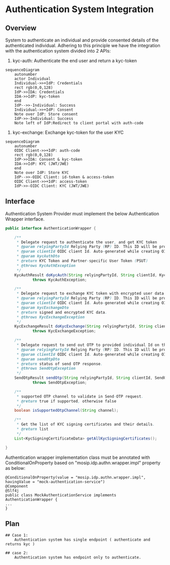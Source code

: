 # Authentication System Integration

## Overview

System to authenticate an individual and provide consented details of the authenticated individual. Adhering to this principle we have the integration with the authentication system divided into 2 APIs:

1. kyc-auth: Authenticate the end user and return a kyc-token

```mermaid
sequenceDiagram
    autonumber
    actor Individual
    Individual->>+IdP: Credentials
    rect rgb(0,0,128)
    IdP->>IDA: Credentials
    IDA->>IdP: kyc-token
    end
    IdP-->>-Individual: Success
    Individual->>+IdP: Consent
    Note over IdP: Store consent
    IdP->>-Individual: Success
    Note left of IdP:Redirect to client portal with auth-code
```

1. kyc-exchange: Exchange kyc-token for the user KYC

```mermaid
sequenceDiagram
    autonumber
    OIDC Client->>+IdP: auth-code
    rect rgb(0,0,128)
    IdP->>IDA: Consent & kyc-token
    IDA->>IdP: KYC (JWT/JWE)
    end
    Note over IdP: Store KYC
    IdP-->>-OIDC Client: id-token & access-token
    OIDC Client->>+IdP: access-token
    IdP->>-OIDC Client: KYC (JWT/JWE)
```

## Interface

Authentication System Provider must implement the below Authentication Wrapper interface.

```java
public interface AuthenticationWrapper {

    /**
     * Delegate request to authenticate the user, and get KYC token
     * @param relyingPartyId Relying Party (RP) ID. This ID will be provided during partner self registration process
     * @param clientId OIDC client Id. Auto-generated while creating OIDC client in PMS
     * @param kycAuthDto
     * @return KYC Token and Partner-specific User Token (PSUT)
     * @throws KycAuthException
     */
    KycAuthResult doKycAuth(String relyingPartyId, String clientId, KycAuthDto kycAuthDto)
            throws KycAuthException;

    /**
     * Delegate request to exchange KYC token with encrypted user data
     * @param relyingPartyId Relying Party (RP) ID. This ID will be provided during partner self registration process
     * @param clientId OIDC client Id. Auto-generated while creating OIDC client in PMS
     * @param kycExchangeDto
     * @return signed and encrypted KYC data.
     * @throws KycExchangeException
     */
    KycExchangeResult doKycExchange(String relyingPartyId, String clientId, KycExchangeDto kycExchangeDto)
            throws KycExchangeException;

    /**
     * Delegate request to send out OTP to provided individual Id on the configured channel
     * @param relyingPartyId Relying Party (RP) ID. This ID will be provided during partner self registration process
     * @param clientId OIDC client Id. Auto-generated while creating OIDC client in PMS
     * @param sendOtpDto
     * @return status of send OTP response.
     * @throws SendOtpException
     */
    SendOtpResult sendOtp(String relyingPartyId, String clientId, SendOtpDto sendOtpDto)
            throws SendOtpException;

    /**
     * supported OTP channel to validate in Send-OTP request.
     * @return true if supported, otherwise false
     */
    boolean isSupportedOtpChannel(String channel);

    /**
     * Get the list of KYC signing certificates and their details.
     * @return list
     */
    List<KycSigningCertificateData> getAllKycSigningCertificates();

}
```

Authentication wrapper implementation class must be annotated with ConditionalOnProperty based on "mosip.idp.authn.wrapper.impl" property as below:

```
@ConditionalOnProperty(value = "mosip.idp.authn.wrapper.impl", havingValue = "mock-authentication-service")
@Component
@Slf4j
public class MockAuthenticationService implements AuthenticationWrapper {
...
}
```

## Plan

```
## Case 1: 
    Authentication system has single endpoint ( authenticate and returns kyc )
    
## case 2: 
    Authentication system has endpoint only to authenticate.
```
